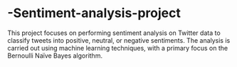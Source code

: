 # -Sentiment-analysis-project
This project focuses on performing sentiment analysis on Twitter data to classify tweets into positive, neutral, or negative sentiments. The analysis is carried out using machine learning techniques, with a primary focus on the Bernoulli Naïve Bayes algorithm.

